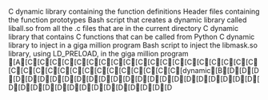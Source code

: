 C dynamic library containing the function definitions
Header files containing the function prototypes
Bash script that creates a dynamic library called liball.so from all the .c files that are in the current directory
C dynamic library that contains C functions that can be called from Python
C dynamic library to inject in a giga million program
Bash script to inject the libmask.so library, using LD_PRELOAD, in the giga million program
[A[C[C[C[C[C[C[C[C[C[C[C[C[C[C[C[C[C[C[C[C[C[C[C[C[C[C[C[C[C[C[C[C[C[dynamic[B[D[D[D[D[D[D[D[D[D[D[D[D[D[D[D[D[D[D[D[D[D[D[D[D[D[D[D[D[D[D[D[D[D[D[D[D[D
